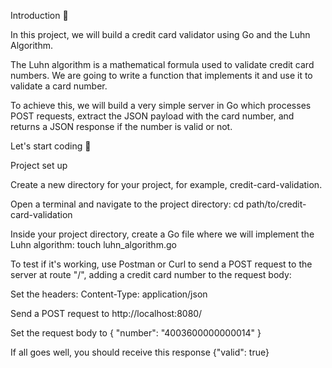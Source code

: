 Introduction 🪩

In this project, we will build a credit card validator using Go and the Luhn Algorithm.

The Luhn algorithm is a mathematical formula used to validate credit card numbers. We are going to write a function that implements it and use it to validate a card number.

To achieve this, we will build a very simple server in Go which processes POST requests, extract the JSON payload with the card number, and returns a JSON response if the number is valid or not.

Let's start coding 🚀

Project set up

Create a new directory for your project, for example, credit-card-validation.

Open a terminal and navigate to the project directory: cd path/to/credit-card-validation

Inside your project directory, create a Go file where we will implement the Luhn algorithm: touch luhn_algorithm.go

To test if it's working, use Postman or Curl to send a POST request to the server at route "/", adding a credit card number to the request body:

Set the headers: Content-Type: application/json

Send a POST request to http://localhost:8080/

Set the request body to { "number": "4003600000000014" }

If all goes well, you should receive this response {"valid": true}

